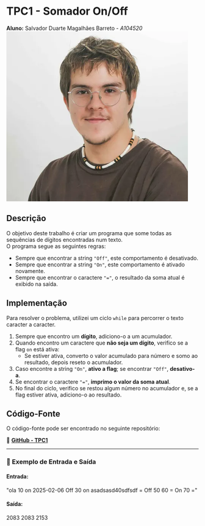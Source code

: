 # TPC1 - Somador On/Off  

**Aluno:** Salvador Duarte Magalhães Barreto - *A104520*  
![Alt text](image.PNG)

## Descrição  

O objetivo deste trabalho é criar um programa que some todas as sequências de dígitos encontradas num texto.  
O programa segue as seguintes regras:  

- Sempre que encontrar a string `"Off"`, este comportamento é desativado.  
- Sempre que encontrar a string `"On"`, este comportamento é ativado novamente.  
- Sempre que encontrar o caractere `"="`, o resultado da soma atual é exibido na saída.  

## Implementação  

Para resolver o problema, utilizei um ciclo `while` para percorrer o texto caracter a caracter.  

1. Sempre que encontro um **dígito**, adiciono-o a um acumulador.  
2. Quando encontro um caractere que **não seja um dígito**, verifico se a flag `on` está ativa:  
   - Se estiver ativa, converto o valor acumulado para número e somo ao resultado, depois reseto o acumulador.  
3. Caso encontre a string `"On"`, **ativo a flag**; se encontrar `"Off"`, **desativo-a**.  
4. Se encontrar o caractere `"="`, **imprimo o valor da soma atual**.  
5. No final do ciclo, verifico se restou algum número no acumulador e, se a flag estiver ativa, adiciono-o ao resultado.  

## Código-Fonte  

O código-fonte pode ser encontrado no seguinte repositório:  

📌 [**GitHub - TPC1**](https://github.com/R7ptide/PL2025-A104520/blob/main/TPC1/tpc1.py)  

---

### 🔹 Exemplo de Entrada e Saída  

#### **Entrada:**  
"ola 10 on 2025-02-06 Off 30 on asadsasd40sdfsdf = Off 50 60 = On 70 ="
#### **Saída:**
2083
2083 
2153

